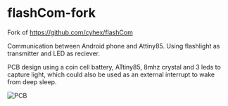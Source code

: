 # flashCom-fork
 Fork of https://github.com/cyhex/flashCom
 
 Communication between Android phone and Attiny85.
 Using flashlight as transmitter and LED as reciever. 

PCB design using a coin cell battery, ATtiny85, 8mhz crystal and 3 leds to capture light, which could also be used as an external interrupt to wake from deep sleep.

![PCB](https://i.ibb.co/zmmqdgV/PCB-PCB-2020-01-27-19-44-28-20200131153600.png)
